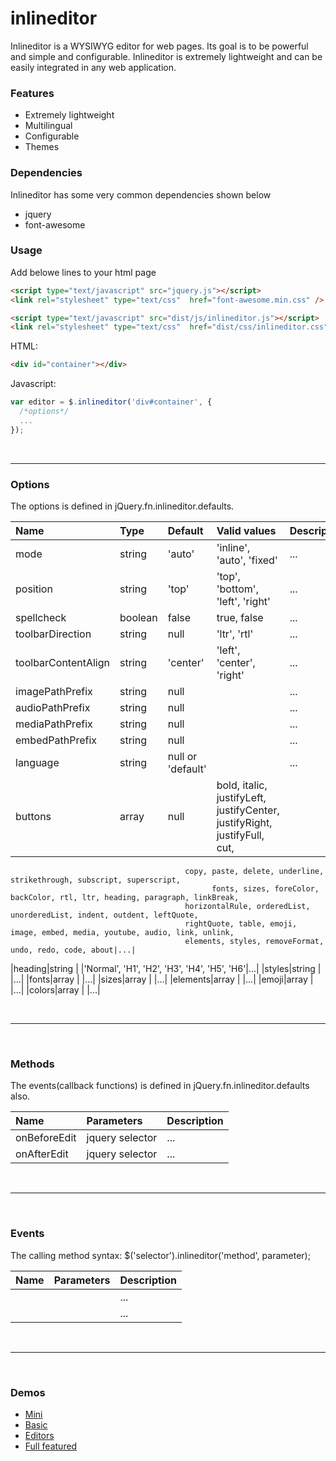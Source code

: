 # inlineditor
Inlineditor is a WYSIWYG editor for web pages. Its goal is to be powerful and simple and configurable. Inlineditor is extremely lightweight and can be easily integrated in any web application.



### Features
- Extremely lightweight
- Multilingual
- Configurable
- Themes



### Dependencies
Inlineditor has some very common dependencies shown below
- jquery
- font-awesome



### Usage

Add belowe lines to your html page
```html
<script type="text/javascript" src="jquery.js"></script>
<link rel="stylesheet" type="text/css"  href="font-awesome.min.css" />

<script type="text/javascript" src="dist/js/inlineditor.js"></script>
<link rel="stylesheet" type="text/css"  href="dist/css/inlineditor.css" />
```

HTML:
```html
<div id="container"></div>
```

Javascript:
```javascript
var editor = $.inlineditor('div#container', {
  /*options*/
  ...
});
```

<br />

---

### Options
The options is defined in jQuery.fn.inlineditor.defaults.

|Name                  |Type      |Default   |Valid values                 |Description      |
|:---------------------|:---------|:---------|:----------------------------|:----------------|
|mode                  |string    |'auto'  |'inline', 'auto', 'fixed'|...|
|position|string       |'top'     |'top', 'bottom', 'left', 'right'|...|
|spellcheck|boolean    |false     |true, false|...|
|toolbarDirection      |string    |null  |'ltr', 'rtl'|...|
|toolbarContentAlign   |string    |'center'  |'left', 'center', 'right'|...|
|imagePathPrefix       |string    |null  | |...|
|audioPathPrefix       |string    |null  | |...|
|mediaPathPrefix       |string    |null  | |...|
|embedPathPrefix       |string    |null  | |...|
|language              |string    |null or 'default'  | |...|
|buttons               |array     |null  | bold, italic, justifyLeft, justifyCenter, justifyRight, justifyFull, cut,
                                           copy, paste, delete, underline, strikethrough, subscript, superscript,
			                                     fonts, sizes, foreColor, backColor, rtl, ltr, heading, paragraph, linkBreak,
                                           horizontalRule, orderedList, unorderedList, indent, outdent,	leftQuote,
                                           rightQuote, table, emoji, image, embed, media, youtube, audio, link, unlink,
                                           elements, styles, removeFormat, undo, redo, code, about|...|
|heading|string  | |'Normal', 'H1', 'H2', 'H3', 'H4', 'H5', 'H6'|...|
|styles|string  | |...|
|fonts|array  | |...|
|sizes|array  | |...|
|elements|array  | |...|
|emoji|array  | |...|
|colors|array  | |...|

<br />

---

<br />

### Methods
The events(callback functions) is defined in jQuery.fn.inlineditor.defaults also.

|Name          |Parameters      |Description |
|:-------------|:---------------|:-----------|
|onBeforeEdit  |jquery selector |...         |
|onAfterEdit   |jquery selector |...         |


<br />

---

<br />


### Events
The calling method syntax: $('selector').inlineditor('method', parameter);

|Name          |Parameters      |Description |
|:-------------|:---------------|:-----------|
|  | |...         |
|  | |...         |


<br />

---

<br />

### Demos
- [Mini](https://mjahmadi.github.io/inlineditor/demos/mini.html)
- [Basic](https://mjahmadi.github.io/inlineditor/demos/basic.html)
- [Editors](https://mjahmadi.github.io/inlineditor/demos/editors.html)
- [Full featured](https://mjahmadi.github.io/inlineditor/demos/full.html)
